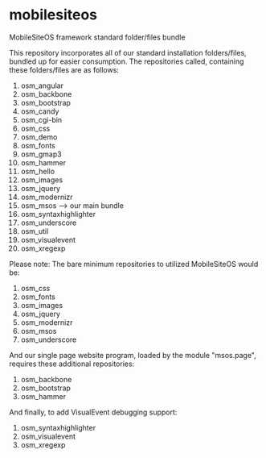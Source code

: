 mobilesiteos
============

MobileSiteOS framework standard folder/files bundle

This repository incorporates all of our standard installation folders/files, bundled up for easier consumption. The repositories called, containing these folders/files are as follows:

1. osm_angular
2. osm_backbone
3. osm_bootstrap
4. osm_candy
5. osm_cgi-bin
6. osm_css
7. osm_demo
8. osm_fonts
9. osm_gmap3
10. osm_hammer
11. osm_hello
12. osm_images
13. osm_jquery
14. osm_modernizr
15. osm_msos  --> our main bundle
16. osm_syntaxhighlighter
17. osm_underscore
18. osm_util
19. osm_visualevent
20. osm_xregexp


Please note: The bare minimum repositories to utilized MobileSiteOS would be:

1. osm_css
2. osm_fonts
3. osm_images
4. osm_jquery
5. osm_modernizr
6. osm_msos
7. osm_underscore


And our single page website program, loaded by the module "msos.page", requires these additional repositories:

1. osm_backbone
2. osm_bootstrap
3. osm_hammer


And finally, to add VisualEvent debugging support:

1. osm_syntaxhighlighter
2. osm_visualevent
3. osm_xregexp

